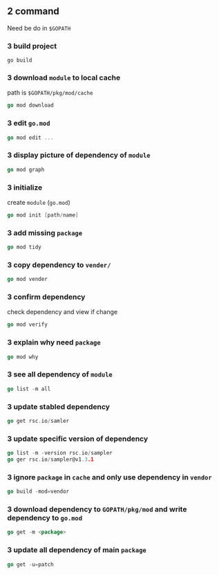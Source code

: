 ## 2 command
Need be do in `$GOPATH` 

### 3  build project
`go build` 

### 3  download `module` to local cache
path is `$GOPATH/pkg/mod/cache` 
```go
go mod download
```

### 3  edit `go.mod` 
```go
go mod edit ...
```

### 3  display picture of dependency of `module` 
```go
go mod graph
```

### 3  initialize
create `module` (`go.mod`)
```go
go mod init [path/name]
```

### 3  add missing `package` 
```go
go mod tidy
```

### 3  copy dependency to `vender/` 
```go
go mod vender
```

### 3  confirm dependency
check dependency and view if change
```go
go mod verify
```

### 3  explain why need `package` 
```go
go mod why
```

### 3  see all dependency of `module` 
```go
go list -m all
```

### 3  update stabled dependency
```go
go get rsc.io/samler
```

### 3  update specific version of dependency
```go
go list -m -version rsc.io/sampler
go ger rsc.io/sampler@v1.3.1
```

### 3  ignore `package` in `cache` and only use dependency in `vendor` 
```go
go build -mod=vendor
```

### 3  download dependency to `GOPATH/pkg/mod` and write dependency to `go.mod` 
```go
go get -m <package>
```

### 3  update all dependency of main `package` 
```go
go get -u=patch
```


